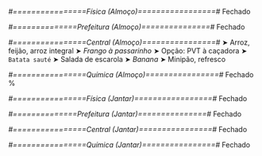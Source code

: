
*#================Física (Almoço)=================#*
Fechado

*#==============Prefeitura (Almoço)===============#*
Fechado

*#================Central (Almoço)================#*
➤ Arroz, feijão, arroz integral
➤ *Frango à passarinho*
➤ Opção: PVT à caçadora
➤ `Batata sauté`
➤ Salada de escarola
➤ *Banana*
➤ Minipão, refresco

*#================Química (Almoço)================#*
Fechado
%

*#================Física (Jantar)=================#*
Fechado

*#==============Prefeitura (Jantar)===============#*
Fechado

*#================Central (Jantar)================#*
Fechado

*#================Química (Jantar)================#*
Fechado
